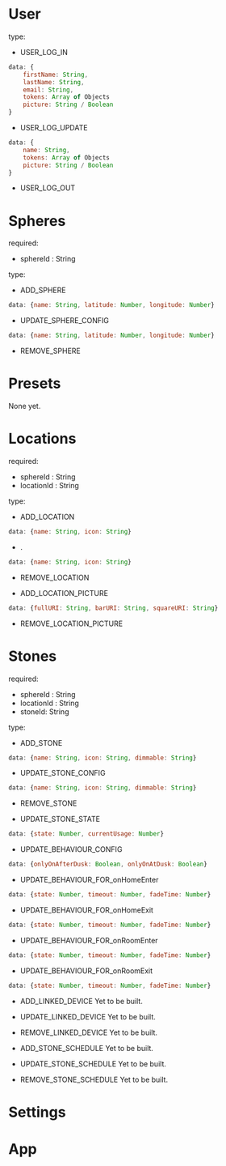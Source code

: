 # User

type:
- USER_LOG_IN
```js 
data: {
    firstName: String,
    lastName: String,
    email: String,
    tokens: Array of Objects
    picture: String / Boolean
}
```
- USER_LOG_UPDATE
```js 
data: {
    name: String,
    tokens: Array of Objects
    picture: String / Boolean
}
```
- USER_LOG_OUT


# Spheres

required:
- sphereId : String

type:
- ADD_SPHERE
```js 
data: {name: String, latitude: Number, longitude: Number}
```
- UPDATE_SPHERE_CONFIG
```js 
data: {name: String, latitude: Number, longitude: Number}
```
- REMOVE_SPHERE

# Presets

None yet.

# Locations

required:
- sphereId : String
- locationId : String

type:
- ADD_LOCATION
```js 
data: {name: String, icon: String}
```
- .
```js 
data: {name: String, icon: String}
```
- REMOVE_LOCATION

- ADD_LOCATION_PICTURE
```js 
data: {fullURI: String, barURI: String, squareURI: String}
```
- REMOVE_LOCATION_PICTURE


# Stones

required:
- sphereId : String
- locationId : String
- stoneId: String

type:
- ADD_STONE
```js 
data: {name: String, icon: String, dimmable: String}
```
- UPDATE_STONE_CONFIG
```js 
data: {name: String, icon: String, dimmable: String}
```
- REMOVE_STONE

- UPDATE_STONE_STATE
```js 
data: {state: Number, currentUsage: Number}
```

- UPDATE_BEHAVIOUR_CONFIG
```js 
data: {onlyOnAfterDusk: Boolean, onlyOnAtDusk: Boolean}
```
- UPDATE_BEHAVIOUR_FOR_onHomeEnter
```js 
data: {state: Number, timeout: Number, fadeTime: Number}
```
- UPDATE_BEHAVIOUR_FOR_onHomeExit
```js 
data: {state: Number, timeout: Number, fadeTime: Number}
```
- UPDATE_BEHAVIOUR_FOR_onRoomEnter
```js 
data: {state: Number, timeout: Number, fadeTime: Number}
```
- UPDATE_BEHAVIOUR_FOR_onRoomExit
```js 
data: {state: Number, timeout: Number, fadeTime: Number}
```
- ADD_LINKED_DEVICE
Yet to be built.
- UPDATE_LINKED_DEVICE
Yet to be built.
- REMOVE_LINKED_DEVICE
Yet to be built.

- ADD_STONE_SCHEDULE
Yet to be built.
- UPDATE_STONE_SCHEDULE
Yet to be built.
- REMOVE_STONE_SCHEDULE
Yet to be built.




# Settings

# App